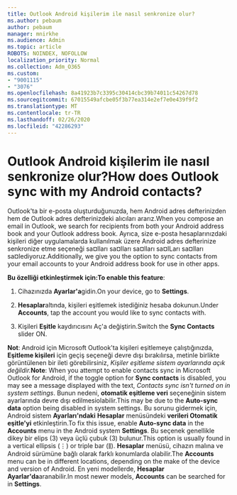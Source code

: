 ```yaml
---
title: Outlook Android kişilerim ile nasıl senkronize olur?
ms.author: pebaum
author: pebaum
manager: mnirkhe
ms.audience: Admin
ms.topic: article
ROBOTS: NOINDEX, NOFOLLOW
localization_priority: Normal
ms.collection: Adm_O365
ms.custom:
- "9001115"
- "3076"
ms.openlocfilehash: 8a41923b7c3395c30414cbc39b74011c54267d78
ms.sourcegitcommit: 67015549afcbe05f3b77ea314e2ef7e0e439f9f2
ms.translationtype: MT
ms.contentlocale: tr-TR
ms.lasthandoff: 02/26/2020
ms.locfileid: "42286293"
---
```

# <a name="how-does-outlook-sync-with-my-android-contacts"></a><span data-ttu-id="bee31-102">Outlook Android kişilerim ile nasıl senkronize olur?</span><span class="sxs-lookup"><span data-stu-id="bee31-102">How does Outlook sync with my Android contacts?</span></span>

<span data-ttu-id="bee31-103">Outlook'ta bir e-posta oluşturduğunuzda, hem Android adres defterinizden hem de Outlook adres defterinizdeki alıcıları ararız.</span><span class="sxs-lookup"><span data-stu-id="bee31-103">When you compose an email in Outlook, we search for recipients from both your Android address book and your Outlook address book.</span></span> <span data-ttu-id="bee31-104">Ayrıca, size e-posta hesaplarınızdaki kişileri diğer uygulamalarda kullanılmak üzere Android adres defterinize senkronize etme seçeneği sa¤lları sa¤lları sa¤lları sa¤lLarı sa¤lları sa¤lediyoruz.</span><span class="sxs-lookup"><span data-stu-id="bee31-104">Additionally, we give you the option to sync contacts from your email accounts to your Android address book for use in other apps.</span></span> 
 
<span data-ttu-id="bee31-105">**Bu özelliği etkinleştirmek için:**</span><span class="sxs-lookup"><span data-stu-id="bee31-105">**To enable this feature**:</span></span>
 
1. <span data-ttu-id="bee31-106">Cihazınızda **Ayarlar'a**gidin.</span><span class="sxs-lookup"><span data-stu-id="bee31-106">On your device, go to **Settings**.</span></span>

2. <span data-ttu-id="bee31-107">**Hesaplar**altında, kişileri eşitlemek istediğiniz hesaba dokunun.</span><span class="sxs-lookup"><span data-stu-id="bee31-107">Under **Accounts**, tap the account you would like to sync contacts with.</span></span>

3. <span data-ttu-id="bee31-108">Kişileri **Eşitle** kaydırıcısını Aç'a değiştirin.</span><span class="sxs-lookup"><span data-stu-id="bee31-108">Switch the **Sync Contacts** slider ON.</span></span>
 
<span data-ttu-id="bee31-109">**Not**: Android için Microsoft Outlook'ta kişileri eşitlemeye çalıştığınızda, **Eşitleme kişileri** için geçiş seçeneği devre dışı bırakılırsa, metinle birlikte görüntülenen bir ileti görebilirsiniz, *Kişiler eşitleme sistem ayarlarında açık değildir.*</span><span class="sxs-lookup"><span data-stu-id="bee31-109">**Note**: When you attempt to enable contacts sync in Microsoft Outlook for Android, if the toggle option for **Sync contacts** is disabled, you may see a message displayed with the text, *Contacts sync isn't turned on in system settings*.</span></span> <span data-ttu-id="bee31-110">Bunun nedeni, **otomatik eşitleme veri** seçeneğinin sistem ayarlarında devre dışı edilmesiolabilir.</span><span class="sxs-lookup"><span data-stu-id="bee31-110">This may be due to the **Auto-sync data** option being disabled in system settings.</span></span> <span data-ttu-id="bee31-111">Bu sorunu gidermek için, Android sistem **Ayarları'ndaki** **Hesaplar** menüsündeki **verileri Otomatik eşitle'yi** etkinleştirin.</span><span class="sxs-lookup"><span data-stu-id="bee31-111">To fix this issue, enable  **Auto-sync data** in the  **Accounts** menu in the Android system  **Settings**.</span></span> <span data-ttu-id="bee31-112">Bu seçenek genellikle dikey bir elips (3) veya üçlü çubuk (3) bulunur.</span><span class="sxs-lookup"><span data-stu-id="bee31-112">This option is usually found in a vertical ellipsis (⋮) or triple bar (⫼).</span></span> <span data-ttu-id="bee31-113">**Hesaplar** menüsü, cihazın malına ve Android sürümüne bağlı olarak farklı konumlarda olabilir.</span><span class="sxs-lookup"><span data-stu-id="bee31-113">The  **Accounts** menu can be in different locations, depending on the make of the device and version of Android.</span></span> <span data-ttu-id="bee31-114">En yeni modellerde, **Hesaplar** **Ayarlar'da**aranabilir.</span><span class="sxs-lookup"><span data-stu-id="bee31-114">In most newer models, **Accounts** can be searched for in **Settings**.</span></span>